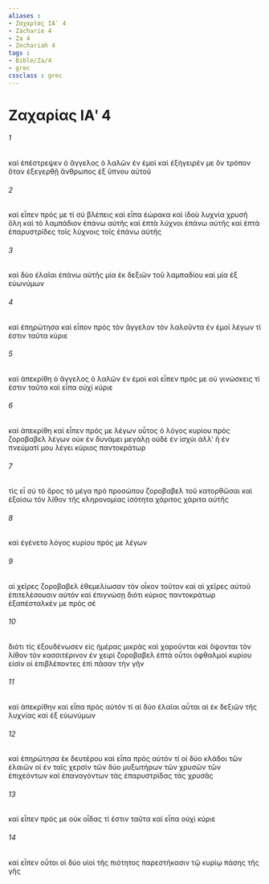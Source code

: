 ```yaml
---
aliases : 
- Ζαχαρίας ΙΑʹ 4
- Zacharie 4
- Za 4
- Zechariah 4
tags : 
- Bible/Za/4
- grec
cssclass : grec
---
```


# Ζαχαρίας ΙΑʹ 4

###### 1
καὶ ἐπέστρεψεν ὁ ἄγγελος ὁ λαλῶν ἐν ἐμοὶ καὶ ἐξήγειρέν με ὃν τρόπον ὅταν ἐξεγερθῇ ἄνθρωπος ἐξ ὕπνου αὐτοῦ
###### 2
καὶ εἶπεν πρός με τί σύ βλέπεις καὶ εἶπα ἑώρακα καὶ ἰδοὺ λυχνία χρυσῆ ὅλη καὶ τὸ λαμπάδιον ἐπάνω αὐτῆς καὶ ἑπτὰ λύχνοι ἐπάνω αὐτῆς καὶ ἑπτὰ ἐπαρυστρίδες τοῖς λύχνοις τοῖς ἐπάνω αὐτῆς
###### 3
καὶ δύο ἐλαῖαι ἐπάνω αὐτῆς μία ἐκ δεξιῶν τοῦ λαμπαδίου καὶ μία ἐξ εὐωνύμων
###### 4
καὶ ἐπηρώτησα καὶ εἶπον πρὸς τὸν ἄγγελον τὸν λαλοῦντα ἐν ἐμοὶ λέγων τί ἐστιν ταῦτα κύριε
###### 5
καὶ ἀπεκρίθη ὁ ἄγγελος ὁ λαλῶν ἐν ἐμοὶ καὶ εἶπεν πρός με οὐ γινώσκεις τί ἐστιν ταῦτα καὶ εἶπα οὐχί κύριε
###### 6
καὶ ἀπεκρίθη καὶ εἶπεν πρός με λέγων οὗτος ὁ λόγος κυρίου πρὸς ζοροβαβελ λέγων οὐκ ἐν δυνάμει μεγάλῃ οὐδὲ ἐν ἰσχύι ἀλλ' ἢ ἐν πνεύματί μου λέγει κύριος παντοκράτωρ
###### 7
τίς εἶ σύ τὸ ὄρος τὸ μέγα πρὸ προσώπου ζοροβαβελ τοῦ κατορθῶσαι καὶ ἐξοίσω τὸν λίθον τῆς κληρονομίας ἰσότητα χάριτος χάριτα αὐτῆς
###### 8
καὶ ἐγένετο λόγος κυρίου πρός με λέγων
###### 9
αἱ χεῖρες ζοροβαβελ ἐθεμελίωσαν τὸν οἶκον τοῦτον καὶ αἱ χεῖρες αὐτοῦ ἐπιτελέσουσιν αὐτόν καὶ ἐπιγνώσῃ διότι κύριος παντοκράτωρ ἐξαπέσταλκέν με πρὸς σέ
###### 10
διότι τίς ἐξουδένωσεν εἰς ἡμέρας μικράς καὶ χαροῦνται καὶ ὄψονται τὸν λίθον τὸν κασσιτέρινον ἐν χειρὶ ζοροβαβελ ἑπτὰ οὗτοι ὀφθαλμοὶ κυρίου εἰσὶν οἱ ἐπιβλέποντες ἐπὶ πᾶσαν τὴν γῆν
###### 11
καὶ ἀπεκρίθην καὶ εἶπα πρὸς αὐτόν τί αἱ δύο ἐλαῖαι αὗται αἱ ἐκ δεξιῶν τῆς λυχνίας καὶ ἐξ εὐωνύμων
###### 12
καὶ ἐπηρώτησα ἐκ δευτέρου καὶ εἶπα πρὸς αὐτόν τί οἱ δύο κλάδοι τῶν ἐλαιῶν οἱ ἐν ταῖς χερσὶν τῶν δύο μυξωτήρων τῶν χρυσῶν τῶν ἐπιχεόντων καὶ ἐπαναγόντων τὰς ἐπαρυστρίδας τὰς χρυσᾶς
###### 13
καὶ εἶπεν πρός με οὐκ οἶδας τί ἐστιν ταῦτα καὶ εἶπα οὐχί κύριε
###### 14
καὶ εἶπεν οὗτοι οἱ δύο υἱοὶ τῆς πιότητος παρεστήκασιν τῷ κυρίῳ πάσης τῆς γῆς

